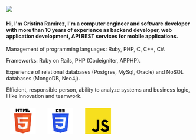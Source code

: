 <img src="./assets/greetings.gif">

#### Hi, I'm Cristina Ramirez, I'm a computer engineer and software developer with more than 10 years of experience as backend developer, web application development, API REST services for mobile applications.

Management of programming languages: Ruby, PHP, C, C++, C#.

Frameworks: Ruby on Rails, PHP (Codeigniter, APPHP).

Experience of relational databases (Postgres, MySql, Oracle) and NoSQL databases (MongoDB, Neo4j).

Efficient, responsible person, ability to analyze systems and business logic, I like innovation and teamwork.

<img width="70px" 
    height="70px" 
    style="margin: 10px"
    src="./assets/html.svg"> &nbsp;
<img width="70px" 
    height="70px" 
    style="margin: 10px"
    src="./assets/css.svg"> &nbsp;
<img width="70px" 
    height="70px" 
    style="margin: 10px"
    src="./assets/javascript.svg"> &nbsp; &nbsp;
    
<!--
**delgadocris/delgadocris** is a ✨ _special_ ✨ repository because its `README.md` (this file) appears on your GitHub profile.

Here are some ideas to get you started:

- 🔭 I’m currently working on ...
- 🌱 I’m currently learning ...
- 👯 I’m looking to collaborate on ...
- 🤔 I’m looking for help with ...
- 💬 Ask me about ...
- 📫 How to reach me: ...
- 😄 Pronouns: ...
- ⚡ Fun fact: ...
-->
